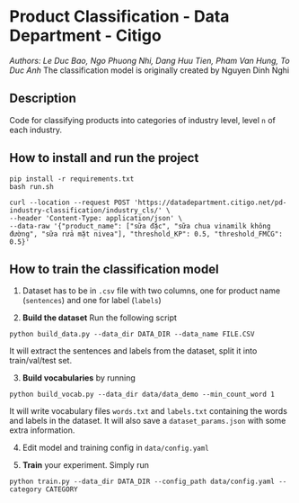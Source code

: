 # Product Classification - Data Department - Citigo

_Authors: Le Duc Bao, Ngo Phuong Nhi, Dang Huu Tien, Pham Van Hung, To Duc Anh_
The classification model is originally created by Nguyen Dinh Nghi

## Description
Code for classifying products into categories of industry level, level `n` of each industry.

## How to install and run the project
```
pip install -r requirements.txt
bash run.sh
```
```
curl --location --request POST 'https://datadepartment.citigo.net/pd-industry-classification/industry_cls/' \
--header 'Content-Type: application/json' \
--data-raw '{"product_name": ["sữa đặc", "sữa chua vinamilk không đường", "sữa rửa mặt nivea"], "threshold_KP": 0.5, "threshold_FMCG": 0.5}'
```

## How to train the classification model
1. Dataset has to be in `.csv` file with two columns, one for product name (`sentences`) and one for label (`labels`)

2. **Build the dataset** Run the following script
```
python build_data.py --data_dir DATA_DIR --data_name FILE.CSV

```

It will extract the sentences and labels from the dataset, split it into train/val/test set.

3. **Build vocabularies** by running
```
python build_vocab.py --data_dir data/data_demo --min_count_word 1
```

It will write vocabulary files `words.txt` and `labels.txt` containing the words and labels in the dataset. It will also save a `dataset_params.json` with some extra information.

4. Edit model and training config in `data/config.yaml`

5. **Train** your experiment. Simply run
```
python train.py --data_dir DATA_DIR --config_path data/config.yaml --category CATEGORY
```
